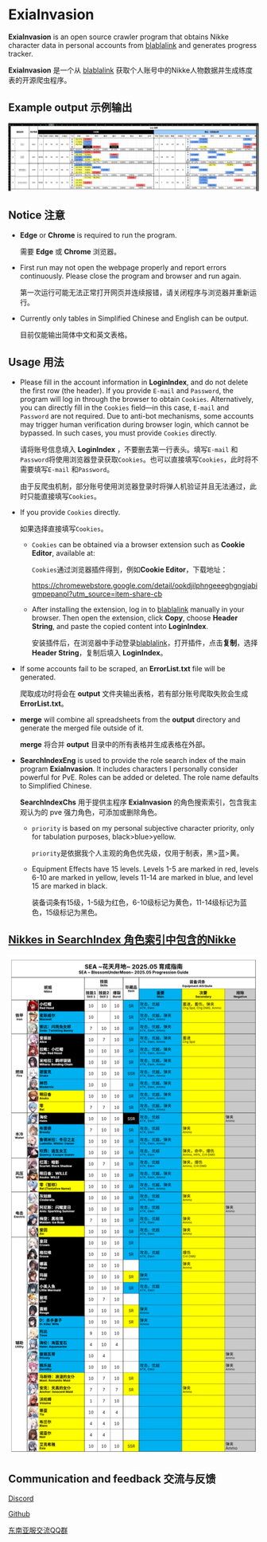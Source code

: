 # ExiaInvasion

**ExiaInvasion** is an open source crawler program that obtains Nikke character data in personal accounts from [blablalink](https://www.blablalink.com/) and generates progress tracker.

**ExiaInvasion** 是一个从 [blablalink](https://www.blablalink.com/) 获取个人账号中的Nikke人物数据并生成练度表的开源爬虫程序。



## Example output 示例输出



![示例输出](main/示例输出.png)



## Notice 注意

- **Edge** or **Chrome** is required to run the program.

	需要 **Edge** 或 **Chrome** 浏览器。
	
	
	
- First run may not open the webpage properly and report errors continuously. Please close the program and browser and run again.

	第一次运行可能无法正常打开网页并连续报错，请关闭程序与浏览器并重新运行。
	
	


- Currently only tables in Simplified Chinese and English can be output.

  目前仅能输出简体中文和英文表格。



## Usage 用法

- Please fill in the account information in **LoginIndex**, and do not delete the first row (the header). If you provide `E-mail` and `Password`, the program will log in through the browser to obtain `Cookies`. Alternatively, you can directly fill in the `Cookies` field—in this case, `E-mail` and `Password` are not required.
   Due to anti-bot mechanisms, some accounts may trigger human verification during browser login, which cannot be bypassed. In such cases, you must provide `Cookies` directly.
   
  请将账号信息填入 **LoginIndex** ，不要删去第一行表头。填写`E-mail` 和`Password`将使用浏览器登录获取`Cookies`。也可以直接填写`Cookies`，此时将不需要填写`E-mail` 和`Password`。

  由于反爬虫机制，部分账号使用浏览器登录时将弹人机验证并且无法通过，此时只能直接填写`Cookies`。

  

- If you provide `Cookies` directly.

  如果选择直接填写`Cookies`。

  

  - `Cookies` can be obtained via a browser extension such as **Cookie Editor**, available at:

    `Cookies`通过浏览器插件得到，例如**Cookie Editor**，下载地址：

    https://chromewebstore.google.com/detail/ookdjilphngeeeghgngjabigmpepanpl?utm_source=item-share-cb

    

  - After installing the extension, log in to [blablalink](https://www.blablalink.com/) manually in your browser. Then open the extension, click **Copy**, choose **Header String**, and paste the copied content into **LoginIndex**.

  	安装插件后，在浏览器中手动登录[blablalink](https://www.blablalink.com/)，打开插件，点击**复制**，选择 **Header String**，复制后填入 **LoginIndex**。

  	

- If some accounts fail to be scraped, an **ErrorList.txt** file will be generated.

  爬取成功时将会在 **output** 文件夹输出表格，若有部分账号爬取失败会生成 **ErrorList.txt**。

  

- **merge** will combine all spreadsheets from the **output** directory and generate the merged file outside of it.

  **merge** 将合并 **output** 目录中的所有表格并生成表格在外部。

  

- **SearchIndexEng** is used to provide the role search index of the main program **ExiaInvasion**. It  includes characters I personally consider powerful for PvE. Roles can be added or deleted. The role name defaults to Simplified Chinese.

  **SearchIndexChs** 用于提供主程序 **ExiaInvasion** 的角色搜索索引，包含我主观认为的 pve 强力角色，可添加或删除角色。

  

  - `priority` is based on my personal subjective character priority, only for tabulation purposes, black>blue>yellow.

    `priority`是依据我个人主观的角色优先级，仅用于制表，黑>蓝>黄。

    
  
  - Equipment Effects have 15 levels. Levels 1-5 are marked in red, levels 6-10 are marked in yellow, levels 11-14 are marked in blue, and level 15 are marked in black.
  
  	装备词条有15级，1-5级为红色，6-10级标记为黄色，11-14级标记为蓝色，15级标记为黑色。



## [Nikkes in SearchIndex 角色索引中包含的Nikke](https://www.kdocs.cn/l/cqaoCnPqbPpM)

![育成指南](main/育成指南.png)





## Communication and feedback 交流与反馈

[Discord](https://discord.gg/rN7CrqmY)

[Github](https://github.com/IsolateOB/ExiaInvasion)

[东南亚服交流QQ群](https://qm.qq.com/q/hznFzFRAf8)


